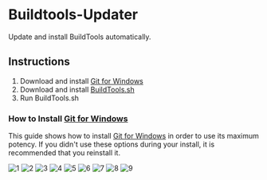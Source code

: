 # Buildtools-Updater
Update and install BuildTools automatically.

## Instructions
1. Download and install [Git for Windows](https://git-for-windows.github.io/)
2. Download and install [BuildTools.sh](https://github.com/NatoBoram/Buildtools-Updater/raw/0.10.4-Beta/BuildTools.sh)
3. Run BuildTools.sh

### How to Install [Git for Windows](https://git-for-windows.github.io/)
This guide shows how to install [Git for Windows](https://git-for-windows.github.io/) in order to use its maximum potency. If you didn't use these options during your install, it is recommended that you reinstall it.

![1](https://raw.githubusercontent.com/NatoBoram/Buildtools-Updater/0.10.4-Beta/HowTo/Git/1.PNG)
![2](https://raw.githubusercontent.com/NatoBoram/Buildtools-Updater/0.10.4-Beta/HowTo/Git/2.PNG)
![3](https://raw.githubusercontent.com/NatoBoram/Buildtools-Updater/0.10.4-Beta/HowTo/Git/3.PNG)
![4](https://raw.githubusercontent.com/NatoBoram/Buildtools-Updater/0.10.4-Beta/HowTo/Git/4.PNG)
![5](https://raw.githubusercontent.com/NatoBoram/Buildtools-Updater/0.10.4-Beta/HowTo/Git/5.PNG)
![6](https://raw.githubusercontent.com/NatoBoram/Buildtools-Updater/0.10.4-Beta/HowTo/Git/6.PNG)
![7](https://raw.githubusercontent.com/NatoBoram/Buildtools-Updater/0.10.4-Beta/HowTo/Git/7.PNG)
![8](https://raw.githubusercontent.com/NatoBoram/Buildtools-Updater/0.10.4-Beta/HowTo/Git/8.PNG)
![9](https://raw.githubusercontent.com/NatoBoram/Buildtools-Updater/0.10.4-Beta/HowTo/Git/9.PNG)

